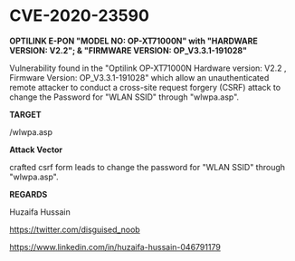 # CVE-2020-23590

**OPTILINK E-PON "MODEL NO: OP-XT71000N" with "HARDWARE VERSION: V2.2"; & "FIRMWARE VERSION: OP_V3.3.1-191028"**  

Vulnerability found in the "Optilink OP-XT71000N Hardware version: V2.2 , Firmware Version: OP_V3.3.1-191028" which allow an unauthenticated remote attacker to conduct a cross-site request forgery (CSRF) attack to change the Password for "WLAN SSID" through "wlwpa.asp".

**TARGET**

/wlwpa.asp


**Attack Vector**

crafted csrf form leads to change the password for "WLAN SSID" through "wlwpa.asp".


**REGARDS**

Huzaifa Hussain

https://twitter.com/disguised_noob

https://www.linkedin.com/in/huzaifa-hussain-046791179
